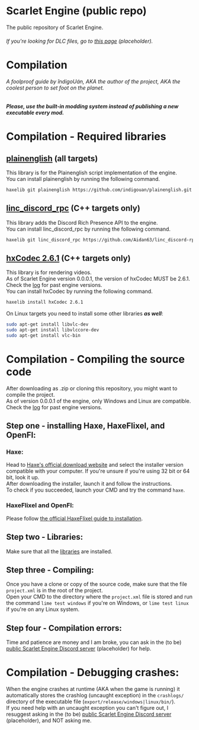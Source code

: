 # Scarlet Engine (public repo)

The public repository of Scarlet Engine.
###### If you're looking for DLC files, go to [this page](google.com) (placeholder).

# Compilation
###### A foolproof guide by îndigoUán, AKA the author of the project, AKA the coolest person to set foot on the planet.
##### Please, use the built-in modding system instead of publishing a new executable every mod.

# Compilation - Required libraries

## [plainenglish](https://github.com/indigouan/plainenglish) (all targets)
This library is for the Plainenglish script implementation of the engine.  
You can install plainenglish by running the following command.
```bash
haxelib git plainenglish https://github.com/indigouan/plainenglish.git
```

## [linc_discord_rpc](https://github.com/Aidan63/linc_discord-rpc) (C++ targets only)
This library adds the Discord Rich Presence API to the engine.  
You can install linc_discord_rpc by running the following command.
```bash
haxelib git linc_discord_rpc https://github.com/Aidan63/linc_discord-rpc.git
```

## [hxCodec 2.6.1](https://github.com/polybiusproxy/hxCodec) (C++ targets only)
This library is for rendering videos.  
As of Scarlet Engine version 0.0.0.1, the version of hxCodec MUST be 2.6.1. Check the [log](https://github.com/indigoUan/ScarletEngineData/blob/main/compilation-requirements-log.md) for past engine versions.  
You can install hxCodec by running the following command.
```bash
haxelib install hxCodec 2.6.1
```

On Linux targets you need to install some other libraries ***as well***:  
```bash
sudo apt-get install libvlc-dev
sudo apt-get install libvlccore-dev
sudo apt-get install vlc-bin
```

# Compilation - Compiling the source code

After downloading as .zip or cloning this repository, you might want to compile the project.  
As of version 0.0.0.1 of the engine, only Windows and Linux are compatible. Check the [log](https://github.com/indigoUan/ScarletEngineData/blob/main/compilation-requirements-log.md) for past engine versions.  

## Step one - installing Haxe, HaxeFlixel, and OpenFl:
### Haxe:  
Head to [Haxe's official download website](https://haxe.org/download) and select the installer version compatible with your computer. If you're unsure if you're using 32 bit or 64 bit, look it up.  
After downloading the installer, launch it and follow the instructions.  
To check if you succeeded, launch your CMD and try the command `haxe`.  
### HaxeFlixel and OpenFl:
Please follow [the official HaxeFlixel guide to installation](https://haxeflixel.com/documentation/install-haxeflixel/).

## Step two - Libraries:
Make sure that all the [libraries](https://github.com/indigoUan/ScarletEnginePublic/blob/main/README.md#compilation---required-libraries) are installed.

## Step three - Compiling:
Once you have a clone or copy of the source code, make sure that the file `project.xml` is in the root of the project.  
Open your CMD to the directory where the `project.xml` file is stored and run the command `lime test windows` if you're on Windows, or `lime test linux` if you're on any Linux system.  

## Step four - Compilation errors:
Time and patience are money and I am broke, you can ask in the (to be) [public Scarlet Engine Discord server](google.com) (placeholder) for help.  

# Compilation - Debugging crashes:
When the engine crashes at runtime (AKA when the game is running) it automatically stores the crashlog (uncaught exception) in the `crashlogs/` directory of the executable file (`export/release/windows|linux/bin/`).  
If you need help with an uncaught exception you can't figure out, I resuggest asking in the (to be) [public Scarlet Engine Discord server](google.com) (placeholder), and NOT asking me.  

